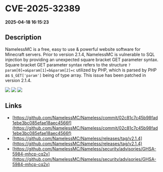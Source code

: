 # CVE-2025-32389

**2025-04-18 16:15:23**

## Description
NamelessMC is a free, easy to use & powerful website software for Minecraft servers. Prior to version 2.1.4, NamelessMC is vulnerable to SQL injection by providing an unexpected square bracket GET parameter syntax. Square bracket GET parameter syntax refers to the structure `?param[0]=a&param[1]=b&param[2]=c` utilized by PHP, which is parsed by PHP as `$_GET['param']` being of type array. This issue has been patched in version 2.1.4.

![](https://img.shields.io/static/v1?label=Score&message=8.6&color=red)
![](https://img.shields.io/static/v1?label=Severity&message=HIGH&color=red)
![](https://img.shields.io/static/v1?label=CWE&message=SQL&color=green)

## Links
- [https://github.com/NamelessMC/Nameless/commit/02c81c7c45b98fad1ebe3bc085efae18aec4566f](https://github.com/NamelessMC/Nameless/commit/02c81c7c45b98fad1ebe3bc085efae18aec4566f)
- [https://github.com/NamelessMC/Nameless/releases/tag/v2.1.4](https://github.com/NamelessMC/Nameless/releases/tag/v2.1.4)
- [https://github.com/NamelessMC/Nameless/security/advisories/GHSA-5984-mhcp-cq2x](https://github.com/NamelessMC/Nameless/security/advisories/GHSA-5984-mhcp-cq2x)

